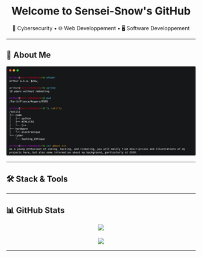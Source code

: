 <h1 align="center">Welcome to Sensei-Snow's GitHub</h1>
<p align="center">
  🔐 Cybersecurity • 🌐 Web Developpement • 🖥️ Software Developpement
</p>

---

## 🚀 About Me 

<p align="center">
  <img src="cmd.png" alt="Ma présentation sous forme de terminal" width="1000"/>
</p>

---

## 🛠️ Stack & Tools

---

## 📊 GitHub Stats

<p align="center">
  <img src="https://github-readme-stats.vercel.app/api?username=Sensei-Snow&show_icons=true&theme=onedark" height="175"/>
  <br>
  <br>
  <img src="https://github-readme-stats.vercel.app/api/top-langs/?username=Sensei-Snow&layout=compact&theme=onedark" height="175"/>
</p>

---
